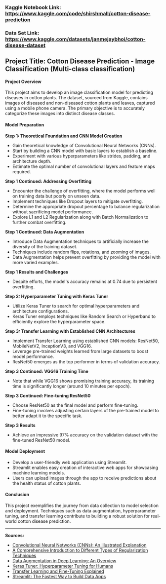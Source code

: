 ### Kaggle Notebook Link: https://www.kaggle.com/code/shirshmall/cotton-disease-prediction
### Data Set Link: https://www.kaggle.com/datasets/janmejaybhoi/cotton-disease-dataset

## Project Title: Cotton Disease Prediction - Image Classification (Multi-class classification)

#### Project Overview
This project aims to develop an image classification model for predicting diseases in cotton plants. The dataset, sourced from Kaggle, contains images of diseased and non-diseased cotton plants and leaves, captured using a mobile phone camera. The primary objective is to accurately categorize these images into distinct disease classes.

#### Model Preparation
**Step 1: Theoretical Foundation and CNN Model Creation**
- Gain theoretical knowledge of Convolutional Neural Networks (CNNs).
- Start by building a CNN model with basic layers to establish a baseline.
- Experiment with various hyperparameters like strides, padding, and architecture depth.
- Estimate the optimal number of convolutional layers and feature maps required.

**Step 1 Continued: Addressing Overfitting**
- Encounter the challenge of overfitting, where the model performs well on training data but poorly on unseen data.
- Implement techniques like Dropout layers to mitigate overfitting.
- Determine the appropriate dropout percentage to balance regularization without sacrificing model performance.
- Explore L1 and L2 Regularization along with Batch Normalization to further combat overfitting.

**Step 1 Continued: Data Augmentation**
- Introduce Data Augmentation techniques to artificially increase the diversity of the training dataset.
- Techniques include random flips, rotations, and zooming of images.
- Data Augmentation helps prevent overfitting by providing the model with more varied examples.

**Step 1 Results and Challenges**
- Despite efforts, the model's accuracy remains at 0.74 due to persistent overfitting.

**Step 2: Hyperparameter Tuning with Keras Tuner**
- Utilize Keras Tuner to search for optimal hyperparameters and architecture configurations.
- Keras Tuner employs techniques like Random Search or Hyperband to efficiently explore the hyperparameter space.

**Step 3: Transfer Learning with Established CNN Architectures**
- Implement Transfer Learning using established CNN models: ResNet50, MobileNetV2, InceptionV3, and VGG16.
- Leverage pre-trained weights learned from large datasets to boost model performance.
- ResNet50 emerges as the top performer in terms of validation accuracy.

**Step 3 Continued: VGG16 Training Time**
- Note that while VGG16 shows promising training accuracy, its training time is significantly longer (around 10 minutes per epoch).

**Step 3 Continued: Fine-tuning ResNet50**
- Choose ResNet50 as the final model and perform fine-tuning.
- Fine-tuning involves adjusting certain layers of the pre-trained model to better adapt it to the specific task.

**Step 3 Results**
- Achieve an impressive 97% accuracy on the validation dataset with the fine-tuned ResNet50 model.

#### Model Deployment
- Develop a user-friendly web application using Streamlit.
- Streamlit enables easy creation of interactive web apps for showcasing machine learning models.
- Users can upload images through the app to receive predictions about the health status of cotton plants.

#### Conclusion
This project exemplifies the journey from data collection to model selection and deployment. Techniques such as data augmentation, hyperparameter tuning, and transfer learning contribute to building a robust solution for real-world cotton disease prediction.

---

**Sources:**
- [Convolutional Neural Networks (CNNs): An Illustrated Explanation](https://towardsdatascience.com/convolutional-neural-networks-cnns-an-illustrated-explanation-8d29b0aa23ec)
- [A Comprehensive Introduction to Different Types of Regularization Techniques](https://www.analyticsvidhya.com/blog/2021/08/a-comprehensive-introduction-to-different-types-of-regularization-techniques-in-deep-learning/)
- [Data Augmentation in Deep Learning: An Overview](https://neptune.ai/blog/data-augmentation-in-deep-learning-an-overview)
- [Keras Tuner: Hyperparameter Tuning for Humans](https://keras.io/keras_tuner/)
- [Transfer Learning and Fine-Tuning Explained](https://neptune.ai/blog/transfer-learning-and-fine-tuning)
- [Streamlit: The Fastest Way to Build Data Apps](https://www.streamlit.io/)

